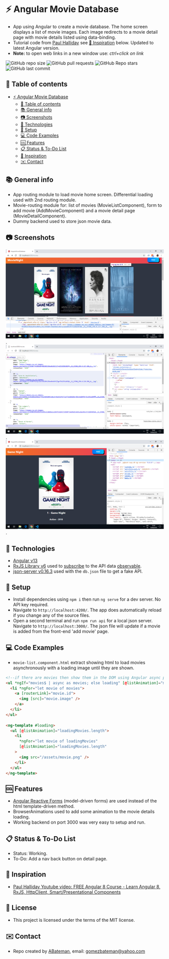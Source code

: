 # :zap: Angular Movie Database

* App using Angular to create a movie database. The home screen displays a list of movie images. Each image redirects to a movie detail page with movie details listed using data-binding.
* Tutorial code from [Paul Halliday](https://www.youtube.com/channel/UCYJ9O6X1oFt7YGXpfRwrcWg) see [:clap: Inspiration](#clap-inspiration) below. Updated to latest Angular version.
* **Note:** to open web links in a new window use: _ctrl+click on link_

![GitHub repo size](https://img.shields.io/github/repo-size/AndrewJBateman/angular-movie-database?style=plastic)
![GitHub pull requests](https://img.shields.io/github/issues-pr/AndrewJBateman/angular-movie-database?style=plastic)
![GitHub Repo stars](https://img.shields.io/github/stars/AndrewJBateman/angular-movie-database?style=plastic)
![GitHub last commit](https://img.shields.io/github/last-commit/AndrewJBateman/angular-movie-database?style=plastic)

## :page_facing_up: Table of contents

* [:zap: Angular Movie Database](#zap-angular-movie-database)
  * [:page_facing_up: Table of contents](#pagefacingup-table-of-contents)
  * [:books: General info](#books-general-info)
  * [:camera: Screenshots](#camera-screenshots)
  * [:signal_strength: Technologies](#signalstrength-technologies)
  * [:floppy_disk: Setup](#floppydisk-setup)
  * [:computer: Code Examples](#computer-code-examples)
  * [:cool: Features](#cool-features)
  * [:clipboard: Status & To-Do List](#clipboard-status--to-do-list)
  * [:clap: Inspiration](#clap-inspiration)
  * [:envelope: Contact](#envelope-contact)

## :books: General info

* App routing module to load movie home screen. Differential loading used with 2nd routing module.
* Movie-routing module for: list of movies (MovieListComponent), form to add movie (AddMovieComponent) and a movie detail page (MovieDetailComponent).
* Dummy backend used to store json movie data.

## :camera: Screenshots

![Example screenshot](./img/movie-list.png).
![Example screenshot](./img/json-data.png).
![Example screenshot](./img/detail-page.png).

## :signal_strength: Technologies

* [Angular v13](https://angular.io/)
* [RxJS Library v6](https://angular.io/guide/rx-library) used to [subscribe](http://reactivex.io/documentation/operators/subscribe.html) to the API data [observable](http://reactivex.io/documentation/observable.html).
* [json-server v0.16.3](https://www.npmjs.com/package/json-server) used with the `db.json` file to get a fake API.

## :floppy_disk: Setup

* Install dependencies using `npm i` then run `ng serve` for a dev server. No API key required.
* Navigate to `http://localhost:4200/`. The app does automatically reload if you change any of the source files.
* Open a second terminal and run `npm run api` for a local json server. Navigate to `http://localhost:3000/`. The json file will update if a movie is added from the front-end 'add movie' page.

## :computer: Code Examples

* `movie-list.component.html` extract showing html to load movies asynchronously with a loading image until they are shown.

```html
<!--if there are movies then show them in the DOM using Angular async pipe-->
<ul *ngIf="movies$ | async as movies; else loading" [@listAnimation]="movies">
  <li *ngFor="let movie of movies">
    <a [routerLink]="movie.id">
      <img [src]="movie.image" />
    </a>
  </li>
</ul>

<ng-template #loading>
  <ul [@listAnimation]="loadingMovies.length">
    <li
      *ngFor="let movie of loadingMovies"
      [@listAnimation]="loadingMovies.length"
    >
      <img src="/assets/movie.png" />
    </li>
  </ul>
</ng-template>
```

## :cool: Features

* [Angular Reactive Forms](https://angular.io/guide/reactive-forms) (model-driven forms) are used instead of the html template-driven method.
* BrowserAnimations used to add some animation to the movie details loading.
* Working backend on port 3000 was very easy to setup and run.

## :clipboard: Status & To-Do List

* Status: Working.
* To-Do: Add a nav back button on detail page.

## :clap: Inspiration

* [Paul Halliday Youtube video: FREE Angular 8 Course - Learn Angular 8, RxJS, HttpClient, Smart/Presentational Components](https://www.youtube.com/watch?v=OcwwahqeASw)

## :file_folder: License

* This project is licensed under the terms of the MIT license.

## :envelope: Contact

* Repo created by [ABateman](https://github.com/AndrewJBateman), email: gomezbateman@yahoo.com
